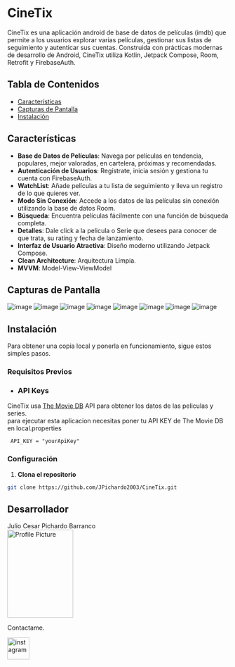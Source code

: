 
# CineTix

CineTix es una aplicación android de base de datos de películas (imdb) que permite a los usuarios explorar varias películas, 
gestionar sus listas de seguimiento y autenticar sus cuentas. 
Construida con prácticas modernas de desarrollo de Android, CineTix utiliza Kotlin, Jetpack Compose, Room, Retrofit y FirebaseAuth.

## Tabla de Contenidos

- [Características](#características)
- [Capturas de Pantalla](#capturas-de-pantalla)
- [Instalación](#instalación)

## Características

- **Base de Datos de Películas**: Navega por películas en tendencia, populares, mejor valoradas, en cartelera, próximas y recomendadas.
- **Autenticación de Usuarios**: Regístrate, inicia sesión y gestiona tu cuenta con FirebaseAuth.
- **WatchList**: Añade películas a tu lista de seguimiento y lleva un registro de lo que quieres ver.
- **Modo Sin Conexión**: Accede a los datos de las películas sin conexión utilizando la base de datos Room.
- **Búsqueda**: Encuentra películas fácilmente con una función de búsqueda completa.
- **Detalles**: Dale click a la pelicula o Serie que desees para conocer de que trata, su rating y fecha de lanzamiento.
- **Interfaz de Usuario Atractiva**: Diseño moderno utilizando Jetpack Compose.
- **Clean Architecture**: Arquitectura Limpia.
- **MVVM**: Model-View-ViewModel
  
## Capturas de Pantalla

![image](https://github.com/user-attachments/assets/6d8e0cb8-260f-4256-ab57-1fa2d4fcbee5)
![image](https://github.com/user-attachments/assets/56bd4c27-d8a9-4534-b0bd-4938e7b726b5)
![image](https://github.com/user-attachments/assets/b43b379e-49da-4bda-8751-fe80fb16ff30)
![image](https://github.com/user-attachments/assets/20cbbf36-c7b3-4ecf-8db5-a62016e11be0)
![image](https://github.com/user-attachments/assets/46e199a5-a285-4ec0-b03c-74b5f05a0681)
![image](https://github.com/user-attachments/assets/28d4efa7-e6fd-4e19-8aef-08ac54fdcafa)
![image](https://github.com/user-attachments/assets/30c3cf07-d367-4aa7-93e8-5d8e635e808e)
![image](https://github.com/user-attachments/assets/679da812-ddbc-49f3-8036-8e4fca17fcf4)




## Instalación

Para obtener una copia local y ponerla en funcionamiento, sigue estos simples pasos.

### Requisitos Previos

- ### API Keys
CineTix usa [The Movie DB](https://www.themoviedb.org/) API para obtener los datos de las peliculas y series.
<br>
para ejecutar esta aplicacion necesitas poner tu API KEY de The Movie DB en local.properties
<br>
```
 API_KEY = "yourApiKey"
```

### Configuración

1. **Clona el repositorio**

```sh
git clone https://github.com/JPichardo2003/CineTix.git
```

## Desarrollador
Julio Cesar Pichardo Barranco <br>
<img src="https://github.com/JPichardo2003/R_Aportes/assets/139656353/bc47cacd-d5d0-401d-b73a-2e8352a40207" alt="Profile Picture" height="200" width="150" />

Contactame.

<a href="https://www.instagram.com/j.pichardox27/" target="blank">
<img align="center" src="https://user-images.githubusercontent.com/88904952/234981169-2dd1e58f-4b7e-468c-8213-034ba62156c3.png" alt="instagram" height="50" width="50" /></a>
